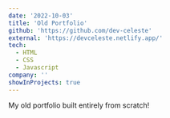 ```yaml
---
date: '2022-10-03'
title: 'Old Portfolio'
github: 'https://github.com/dev-celeste'
external: 'https://devceleste.netlify.app/'
tech:
  - HTML
  - CSS
  - Javascript
company: ''
showInProjects: true
---
```


My old portfolio built entirely from scratch! 